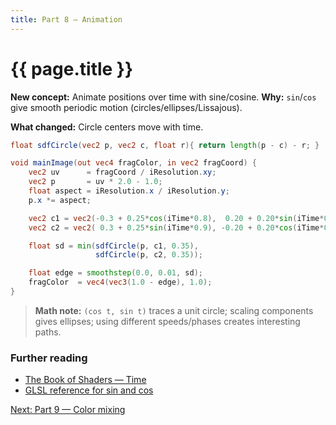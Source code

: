 ```yaml
---
title: Part 8 — Animation
---
```

# {{ page.title }}

**New concept:** Animate positions over time with sine/cosine.
**Why:** `sin`/`cos` give smooth periodic motion (circles/ellipses/Lissajous).

**What changed:** Circle centers move with time.

```glsl
float sdfCircle(vec2 p, vec2 c, float r){ return length(p - c) - r; }

void mainImage(out vec4 fragColor, in vec2 fragCoord) {
    vec2 uv      = fragCoord / iResolution.xy;
    vec2 p       = uv * 2.0 - 1.0;
    float aspect = iResolution.x / iResolution.y;
    p.x *= aspect;

    vec2 c1 = vec2(-0.3 + 0.25*cos(iTime*0.8),  0.20 + 0.20*sin(iTime*0.7));
    vec2 c2 = vec2( 0.3 + 0.25*sin(iTime*0.9), -0.20 + 0.20*cos(iTime*0.6));

    float sd = min(sdfCircle(p, c1, 0.35),
                   sdfCircle(p, c2, 0.35));

    float edge = smoothstep(0.0, 0.01, sd);
    fragColor  = vec4(vec3(1.0 - edge), 1.0);
}
```

> **Math note:** `(cos t, sin t)` traces a unit circle; scaling components gives ellipses; using different speeds/phases creates interesting paths.


### Further reading
- [The Book of Shaders — Time](https://thebookofshaders.com/07/)
- [GLSL reference for sin and cos](https://registry.khronos.org/OpenGL-Refpages/gl4/html/sin.xhtml)

[Next: Part 9 — Color mixing](part09_color_mixing.md)
